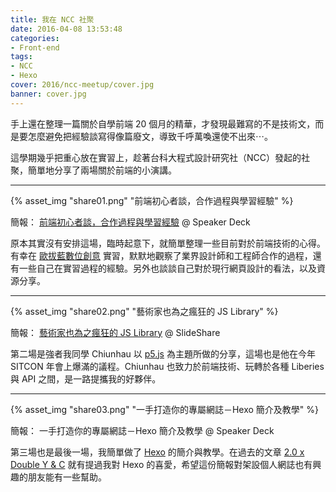```yaml
---
title: 我在 NCC 社聚
date: 2016-04-08 13:53:48
categories:
- Front-end
tags:
- NCC
- Hexo
cover: 2016/ncc-meetup/cover.jpg
banner: cover.jpg
---
```


手上還在整理一篇關於自學前端 20 個月的精華，才發現最難寫的不是技術文，而是要怎麼避免把經驗談寫得像篇廢文，導致千呼萬喚還使不出來⋯。

這學期幾乎把重心放在實習上，趁著台科大程式設計研究社（NCC）發起的社聚，簡單地分享了兩場關於前端的小演講。

<!-- more -->

---

{% asset_img "share01.png" "前端初心者談，合作過程與學習經驗" %}

簡報： [前端初心者談，合作過程與學習經驗](https://speakerdeck.com/irene84111/qian-duan-chu-xin-zhe-tan-he-zuo-guo-cheng-yu-xue-xi-jing-yan) @ Speaker Deck

原本其實沒有安排這場，臨時起意下，就簡單整理一些目前對於前端技術的心得。有幸在 [歐拔藍數位創意](https://albertlan.com/) 實習，默默地觀察了業界設計師和工程師合作的過程，還有一些自己在實習過程的經驗。另外也談談自己對於現行網頁設計的看法，以及資源分享。

---

{% asset_img "share02.png" "藝術家也為之瘋狂的 JS Library" %}

簡報： [藝術家也為之瘋狂的 JS Library](http://www.slideshare.net/chiunhau/js-library-60587475) @ SlideShare

第二場是強者我同學 Chiunhau 以 [p5.js](http://p5js.org/) 為主題所做的分享，這場也是他在今年 SITCON 年會上爆滿的議程。Chiunhau 也致力於前端技術、玩轉於各種 Liberies 與 API 之間，是一路提攜我的好夥伴。

---

{% asset_img "share03.png" "一手打造你的專屬網誌－Hexo 簡介及教學" %}

簡報： 一手打造你的專屬網誌－Hexo 簡介及教學 @ Speaker Deck

第三場也是最後一場，我簡單做了 [Hexo](https://hexo.io/) 的簡介與教學。在過去的文章 [2.0 x Double Y & C](https://irene84111.github.io/blog/2016/become-a-blogger/) 就有提過我對 Hexo 的喜愛，希望這份簡報對架設個人網誌也有興趣的朋友能有一些幫助。